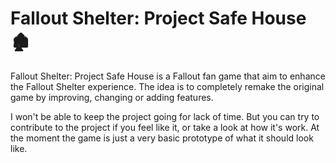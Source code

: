 # Fallout Shelter: Project Safe House 🏚️

Fallout Shelter: Project Safe House is a Fallout fan game that aim to enhance the Fallout Shelter experience.
The idea is to completely remake the original game by improving, changing or adding features.

I won't be able to keep the project going for lack of time. But you can try to contribute to the project if you feel like it, or take a look at how it's work.
At the moment the game is just a very basic prototype of what it should look like.